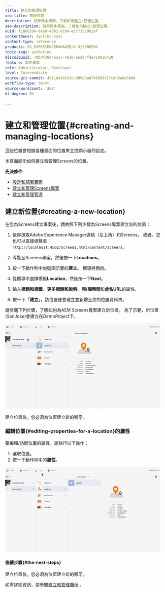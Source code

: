 ```yaml
---
title: 建立和管理位置
seo-title: 管理位置
description: 請參照本頁面，了解如何建立/管理位置。
seo-description: 請參照本頁面，了解如何建立/管理位置。
uuid: f18802d4-dae8-48b2-8c94-ecc73579b29f
contentOwner: Jyotika syal
content-type: reference
products: SG_EXPERIENCEMANAGER/6.5/SCREENS
topic-tags: authoring
discoiquuid: 70bdf384-6c27-403b-a6ab-fdec68016428
feature: 製作畫面
role: Administrator, Developer
level: Intermediate
source-git-commit: 4611dd40153ccd09d3a0796093157cd09a8e5b80
workflow-type: tm+mt
source-wordcount: '262'
ht-degree: 0%

---
```



# 建立和管理位置{#creating-and-managing-locations}

這些位置會根據各種畫面的位置來主控顯示器的設定。

本頁面顯示如何建立和管理Screens的位置。

**先決條件**:

* [設定和部署畫面](configuring-screens-introduction.md)
* [建立和管理Screens專案](creating-a-screens-project.md)
* [建立和管理管道](managing-channels.md)

## 建立新位置{#creating-a-new-location}

在您為Screens建立專案後，請依照下列步驟為Screens專案建立新的位置：

1. 依序選取Adobe Experience Manager連結（左上角）和Screens。 或者，您也可以直接導覽至：`http://localhost:4502/screens.html/content/screens`。
1. 導覽至Screens專案，然後按一下&#x200B;**Locations**。
1. 按一下動作列中加號圖示旁的&#x200B;**建立**。 嚮導將開啟。
1. 從嚮導中選擇模板&#x200B;**Location**，然後按一下&#x200B;**Next**。

1. 輸入&#x200B;**標題和標籤**、**更多標題和說明**、**開/關時間**&#x200B;和&#x200B;**虛名URL**&#x200B;的屬性。

1. 按一下「**建立**」，該位置便會建立並新增至您的位置資料夾。

請參閱下列步驟，了解如何為AEM Screens專案建立新位置。 為了示範，新位置(SanJose)會建立在&#x200B;*DemoProject*&#x200B;下。

![player2](assets/player2.gif)

建立位置後，您必須為位置建立新的顯示。

### 編輯位置{#editing-properties-for-a-location}的屬性

要編輯/訪問位置的屬性，請執行以下操作：

1. 選取位置。
1. 按一下動作列中的&#x200B;**屬性**。

![player3](assets/player3.gif)

#### 後續步驟{#the-next-steps}

建立位置後，您必須為位置建立新的顯示。

如需詳細資訊，請參閱[建立和管理顯示](managing-displays.md) 。
